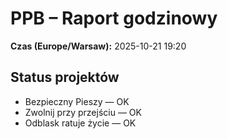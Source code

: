 # PPB – Raport godzinowy
**Czas (Europe/Warsaw):** 2025-10-21 19:20

## Status projektów
- Bezpieczny Pieszy — OK
- Zwolnij przy przejściu — OK
- Odblask ratuje życie — OK

